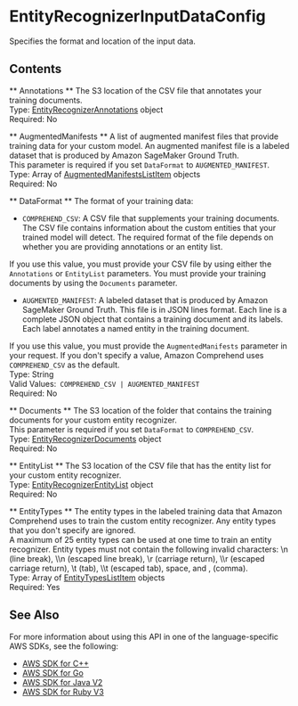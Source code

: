# EntityRecognizerInputDataConfig<a name="API_EntityRecognizerInputDataConfig"></a>

Specifies the format and location of the input data\.

## Contents<a name="API_EntityRecognizerInputDataConfig_Contents"></a>

 ** Annotations **   <a name="comprehend-Type-EntityRecognizerInputDataConfig-Annotations"></a>
The S3 location of the CSV file that annotates your training documents\.  
Type: [EntityRecognizerAnnotations](API_EntityRecognizerAnnotations.md) object  
Required: No

 ** AugmentedManifests **   <a name="comprehend-Type-EntityRecognizerInputDataConfig-AugmentedManifests"></a>
A list of augmented manifest files that provide training data for your custom model\. An augmented manifest file is a labeled dataset that is produced by Amazon SageMaker Ground Truth\.  
This parameter is required if you set `DataFormat` to `AUGMENTED_MANIFEST`\.  
Type: Array of [AugmentedManifestsListItem](API_AugmentedManifestsListItem.md) objects  
Required: No

 ** DataFormat **   <a name="comprehend-Type-EntityRecognizerInputDataConfig-DataFormat"></a>
The format of your training data:  
+  `COMPREHEND_CSV`: A CSV file that supplements your training documents\. The CSV file contains information about the custom entities that your trained model will detect\. The required format of the file depends on whether you are providing annotations or an entity list\.

  If you use this value, you must provide your CSV file by using either the `Annotations` or `EntityList` parameters\. You must provide your training documents by using the `Documents` parameter\.
+  `AUGMENTED_MANIFEST`: A labeled dataset that is produced by Amazon SageMaker Ground Truth\. This file is in JSON lines format\. Each line is a complete JSON object that contains a training document and its labels\. Each label annotates a named entity in the training document\. 

  If you use this value, you must provide the `AugmentedManifests` parameter in your request\.
If you don't specify a value, Amazon Comprehend uses `COMPREHEND_CSV` as the default\.  
Type: String  
Valid Values:` COMPREHEND_CSV | AUGMENTED_MANIFEST`   
Required: No

 ** Documents **   <a name="comprehend-Type-EntityRecognizerInputDataConfig-Documents"></a>
The S3 location of the folder that contains the training documents for your custom entity recognizer\.  
This parameter is required if you set `DataFormat` to `COMPREHEND_CSV`\.  
Type: [EntityRecognizerDocuments](API_EntityRecognizerDocuments.md) object  
Required: No

 ** EntityList **   <a name="comprehend-Type-EntityRecognizerInputDataConfig-EntityList"></a>
The S3 location of the CSV file that has the entity list for your custom entity recognizer\.  
Type: [EntityRecognizerEntityList](API_EntityRecognizerEntityList.md) object  
Required: No

 ** EntityTypes **   <a name="comprehend-Type-EntityRecognizerInputDataConfig-EntityTypes"></a>
The entity types in the labeled training data that Amazon Comprehend uses to train the custom entity recognizer\. Any entity types that you don't specify are ignored\.  
A maximum of 25 entity types can be used at one time to train an entity recognizer\. Entity types must not contain the following invalid characters: \\n \(line break\), \\\\n \(escaped line break\), \\r \(carriage return\), \\\\r \(escaped carriage return\), \\t \(tab\), \\\\t \(escaped tab\), space, and , \(comma\)\.   
Type: Array of [EntityTypesListItem](API_EntityTypesListItem.md) objects  
Required: Yes

## See Also<a name="API_EntityRecognizerInputDataConfig_SeeAlso"></a>

For more information about using this API in one of the language\-specific AWS SDKs, see the following:
+  [AWS SDK for C\+\+](https://docs.aws.amazon.com/goto/SdkForCpp/comprehend-2017-11-27/EntityRecognizerInputDataConfig) 
+  [AWS SDK for Go](https://docs.aws.amazon.com/goto/SdkForGoV1/comprehend-2017-11-27/EntityRecognizerInputDataConfig) 
+  [AWS SDK for Java V2](https://docs.aws.amazon.com/goto/SdkForJavaV2/comprehend-2017-11-27/EntityRecognizerInputDataConfig) 
+  [AWS SDK for Ruby V3](https://docs.aws.amazon.com/goto/SdkForRubyV3/comprehend-2017-11-27/EntityRecognizerInputDataConfig) 